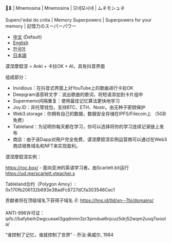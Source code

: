 🧠🎗️ | Mnemosina | Mnemosina | 므네모시네 | ムネモシュネ

Superci'edai do cnita | Memory Superpowers | Superpowers for your memory | 記憶力のスーパーパワー

- [中文](README.md) (Default)
- [English](README.en.md)
- [한국어](README.ko.md)
- [日本語](README.ja.md)

谟涅摩叙涅 = Anki + 卡拉OK + AI，具有抖音界面

组成部分：

- Invidious：在抖音式界面上对YouTube上的歌曲进行卡拉OK
- Deepgram语音转文字：说出歌曲的歌词，将短语添加到卡片组中
- Supermemo间隔重复：使用最佳记忆算法更快地学习
- Joy.ID：非托管钱包，支持BTC、ETH、Nostr。由无种子密钥保护
- Web3.storage：你拥有自己的数据，数据安全存储在IPFS/Filecoin上 （5GB 免费）
- Tableland：为证明你每天都在学习，你可以选择将你的学习连续记录链上发布
- 商店：由于该Dapp对用户完全免费，谟涅摩叙涅实例运营商可以通过在Web3商店销售域名和NFT来实现盈利。

谟涅摩叙涅实例：

https://roc.box/ - 面向亚洲的英语学习者。由Scarlett.bit运行 https://ud.me/scarlett.vteacher.x

Tableland合约（Polygon Amoy）: 0x170fb206132b693e38adFc8727dCfa303546Cec1

贡献者将在顶级域名下获得子域名 ✌️: https://hns.id/tld/xn--7bi/domains/

ANTI-996许可证：ipfs://bafybeih2wgcueael3gqdnmn3zr3pmdue6njcuz5drj52wqm2uvq7iooola/

“谁控制了记忆，谁就控制了世界” - 乔治·奥威尔, 1984
